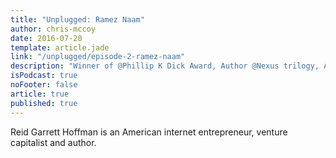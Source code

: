 ```yaml
---
title: "Unplugged: Ramez Naam"
author: chris-mccoy
date: 2016-07-20
template: article.jade
link: "/unplugged/episode-2-ramez-naam"
description: "Winner of @Phillip K Dick Award, Author @Nexus trilogy, Author @The Infinite Resource: The Power of Ideas on a Finite Planet., Teacher @Singularity U., Energy innovation advocate"
isPodcast: true
noFooter: false
article: true
published: true
---
```


<p>
  Reid Garrett Hoffman is an American internet entrepreneur, venture capitalist and author.
</p>
